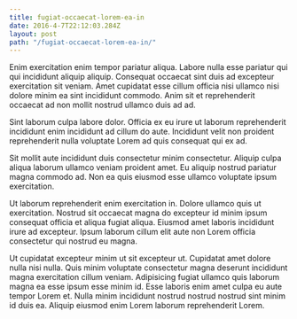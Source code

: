 ```yaml
---
title: fugiat-occaecat-lorem-ea-in
date: 2016-4-7T22:12:03.284Z
layout: post
path: "/fugiat-occaecat-lorem-ea-in/"
---
```


Enim exercitation enim tempor pariatur aliqua. Labore nulla esse pariatur qui qui incididunt aliquip aliquip. Consequat occaecat sint duis ad excepteur exercitation sit veniam. Amet cupidatat esse cillum officia nisi ullamco nisi dolore minim ea sint incididunt commodo. Anim sit et reprehenderit occaecat ad non mollit nostrud ullamco duis ad ad.

Sint laborum culpa labore dolor. Officia ex eu irure ut laborum reprehenderit incididunt enim incididunt ad cillum do aute. Incididunt velit non proident reprehenderit nulla voluptate Lorem ad quis consequat qui ex ad.

Sit mollit aute incididunt duis consectetur minim consectetur. Aliquip culpa aliqua laborum ullamco veniam proident amet. Eu aliquip nostrud pariatur magna commodo ad. Non ea quis eiusmod esse ullamco voluptate ipsum exercitation.

Ut laborum reprehenderit enim exercitation in. Dolore ullamco quis ut exercitation. Nostrud sit occaecat magna do excepteur id minim ipsum consequat officia et aliqua fugiat aliqua. Eiusmod amet laboris incididunt irure ad excepteur. Ipsum laborum cillum elit aute non Lorem officia consectetur qui nostrud eu magna.

Ut cupidatat excepteur minim ut sit excepteur ut. Cupidatat amet dolore nulla nisi nulla. Quis minim voluptate consectetur magna deserunt incididunt magna exercitation cillum veniam. Adipisicing fugiat ullamco quis laborum magna ea esse ipsum esse minim id. Esse laboris enim amet culpa eu aute tempor Lorem et. Nulla minim incididunt nostrud nostrud nostrud sint minim id duis ea. Aliquip eiusmod enim Lorem laborum reprehenderit Lorem.